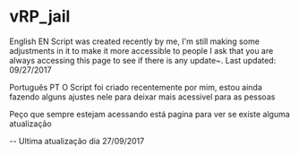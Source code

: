 # vRP_jail




English EN
Script was created recently by me, I'm still making some adjustments in it to make it more accessible to people
I ask that you are always accessing this page to see if there is any update~.
Last updated: 09/27/2017


Português PT
O Script foi criado recentemente por mim, estou ainda fazendo alguns ajustes nele para deixar mais acessivel para as pessoas

Peço que sempre estejam acessando está pagina para ver se existe alguma atualização


-- Ultima atualização dia 27/09/2017